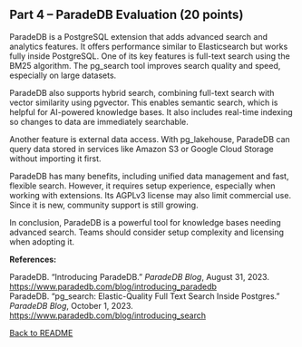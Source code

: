 ## Part 4 – ParadeDB Evaluation (20 points)

ParadeDB is a PostgreSQL extension that adds advanced search and analytics features. It offers performance similar to Elasticsearch but works fully inside PostgreSQL. One of its key features is full-text search using the BM25 algorithm. The pg_search tool improves search quality and speed, especially on large datasets.

ParadeDB also supports hybrid search, combining full-text search with vector similarity using pgvector. This enables semantic search, which is helpful for AI-powered knowledge bases. It also includes real-time indexing so changes to data are immediately searchable.

Another feature is external data access. With pg_lakehouse, ParadeDB can query data stored in services like Amazon S3 or Google Cloud Storage without importing it first.

ParadeDB has many benefits, including unified data management and fast, flexible search. However, it requires setup experience, especially when working with extensions. Its AGPLv3 license may also limit commercial use. Since it is new, community support is still growing.

In conclusion, ParadeDB is a powerful tool for knowledge bases needing advanced search. Teams should consider setup complexity and licensing when adopting it.

**References:**

ParadeDB. “Introducing ParadeDB.” *ParadeDB Blog*, August 31, 2023. https://www.paradedb.com/blog/introducing_paradedb  
ParadeDB. “pg_search: Elastic-Quality Full Text Search Inside Postgres.” *ParadeDB Blog*, October 1, 2023. https://www.paradedb.com/blog/introducing_search

[Back to README](README.md)
